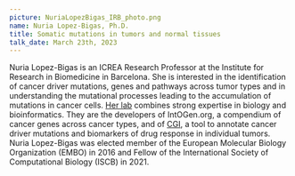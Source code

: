 ```yaml
---
picture: NuriaLopezBigas_IRB_photo.png
name: Nuria Lopez-Bigas, Ph.D.
title: Somatic mutations in tumors and normal tissues
talk_date: March 23th, 2023
---
```

Nuria Lopez­-Bigas is an ICREA Research Professor at the Institute for Research in Biomedicine in Barcelona. She is interested in the identification of cancer driver mutations, genes and pathways across tumor types and in understanding the mutational processes leading to the accumulation of mutations in cancer cells. [Her lab](http://bbglab.irbbarcelona.org) combines strong expertise in biology and bioinformatics. They are the developers of IntOGen.org, a compendium of cancer genes across cancer types, and of [CGI](cancergenomeinterpreter.org), a tool to annotate cancer driver mutations and biomarkers of drug response in individual tumors. Nuria Lopez­-Bigas was elected member of the European Molecular Biology Organization (EMBO) in 2016 and Fellow of the International Society of Computational Biology (ISCB) in 2021.
